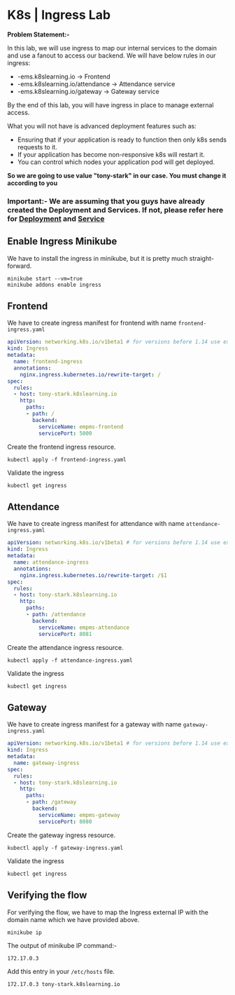 # K8s | Ingress Lab

**Problem Statement:-**

In this lab, we will use ingress to map our internal services to the domain and use a fanout to access our backend. We will have below rules in our ingress:
- <name>-ems.k8slearning.io -> Frontend
- <name>-ems.k8slearning.io/attendance -> Attendance service
- <name>-ems.k8slearning.io/gateway -> Gateway service

By the end of this lab, you will have ingress in place to manage external access.

What you will not have is advanced deployment features such as:
- Ensuring that if your application is ready to function then only k8s sends requests to it.
- If your application has become non-responsive k8s will restart it.
- You can control which nodes your application pod will get deployed. 

**So we are going to use <name> value "tony-stark" in our case. You must change it according to you**

### Important:- We are assuming that you guys have already created the Deployment and Services. If not, please refer here for [Deployment](https://github.com/opstree/OT-Microservices-Training/wiki/09_Deployment_Lab) and [Service](https://github.com/opstree/OT-Microservices-Training/wiki/08_Service_Lab)

## Enable Ingress Minikube

We have to install the ingress in minikube, but it is pretty much straight-forward.

```shell
minikube start --vm=true
minikube addons enable ingress
```

## Frontend

We have to create ingress manifest for frontend with name `frontend-ingress.yaml`

```yaml
apiVersion: networking.k8s.io/v1beta1 # for versions before 1.14 use extensions/v1beta1
kind: Ingress
metadata:
  name: frontend-ingress
  annotations:
    nginx.ingress.kubernetes.io/rewrite-target: /
spec:
  rules:
  - host: tony-stark.k8slearning.io
    http:
      paths:
      - path: /
        backend:
          serviceName: empms-frontend
          servicePort: 5000
```

Create the frontend ingress resource.

```shell
kubectl apply -f frontend-ingress.yaml
```

Validate the ingress

```shell
kubectl get ingress
```

## Attendance

We have to create ingress manifest for attendance with name `attendance-ingress.yaml`

```yaml
apiVersion: networking.k8s.io/v1beta1 # for versions before 1.14 use extensions/v1beta1
kind: Ingress
metadata:
  name: attendance-ingress
  annotations:
    nginx.ingress.kubernetes.io/rewrite-target: /$1
spec:
  rules:
  - host: tony-stark.k8slearning.io
    http:
      paths:
      - path: /attendance
        backend:
          serviceName: empms-attendance
          servicePort: 8081
```

Create the attendance ingress resource.

```shell
kubectl apply -f attendance-ingress.yaml
```

Validate the ingress

```shell
kubectl get ingress
```

## Gateway

We have to create ingress manifest for a gateway with name `gateway-ingress.yaml`

```yaml
apiVersion: networking.k8s.io/v1beta1 # for versions before 1.14 use extensions/v1beta1
kind: Ingress
metadata:
  name: gateway-ingress
spec:
  rules:
  - host: tony-stark.k8slearning.io
    http:
      paths:
      - path: /gateway
        backend:
          serviceName: empms-gateway
          servicePort: 8080
```

Create the gateway ingress resource.

```shell
kubectl apply -f gateway-ingress.yaml
```

Validate the ingress

```shell
kubectl get ingress
```

## Verifying the flow

For verifying the flow, we have to map the Ingress external IP with the domain name which we have provided above.

```shell
minikube ip
```

The output of minikube IP command:-

```shell
172.17.0.3
```

Add this entry in your `/etc/hosts` file.

```
172.17.0.3 tony-stark.k8slearning.io
```

